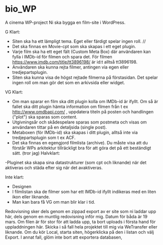 # bio_WP
A cinema WP-project 
Ni ska bygga en film-site i WordPress.

G
Klart:
- Siten ska ha ett lämpligt tema. Eget eller färdigt spelar ingen roll. //
- Det ska finnas en Movie-cpt som ska skapas i ett eget plugin.
- Varje film ska ha ett eget fält (Custom Meta Box) där användaren kan fylla i IMDb-id för filmen och spara det. 
För filmen https://www.imdb.com/title/tt3896198/ är id:t alltså tt3896198.
- Användaren ska kunna rejta filmer, antingen via egen eller tredjepartsplugin.
- Siten ska kunna visa de högst rejtade filmerna på förstasidan. Det spelar ingen roll om man gör det som en arkivsida eller widget.

VG
Klart:
- Om man sparar en film ska ditt plugin kolla om IMDb-id är ifyllt. Om så är fallet ska ditt plugin hämta information om filmen från t ex http://www.omdbapi.com/ , uppdatera titeln på posten och handlingen ("plot") ska sparas som content.
- Utgivningsår och skådespelare sparas som postmeta och visas om användaren tittar på en detaljsida (single post).
- Metaboxen (för IMDb-id) ska skapas i ditt plugin, alltså inte via tredjepartsplugin som t ex ACF.
- Det ska finnas en egengjord filmlista (archive). Du måste visa att du förstår WPs arkitektur tillräckligt bra för att göra det på ett beständigt sätt. (tror jag)
Halvklart:

 -Pluginet ska skapa sina datastrukturer (som cpt och liknande) när det aktiveras och städa efter sig när det avaktiveras.

Inte klart:
- Designen
- I filmlistan ska de filmer som har ett IMDb-id ifyllt indikeras med en liten ikon eller liknande.
- Man kan bara få VG om man blir klar i tid.


Redovisning sker dels genom en zippad export av er site som ni laddar upp här, dels genom en muntlig redovisning inför mig. Datum för båda är 19 mars.
Om filen är för stor för att ladda upp, ta bort uploads i första hand för uppladdningen här. Skicka i så fall hela projektet till mig via WeTransfer eller liknande. Om du kör Local, starta siten, högerklicka på den i listan och välj Export. I annat fall, glöm inte bort att exportera databasen,